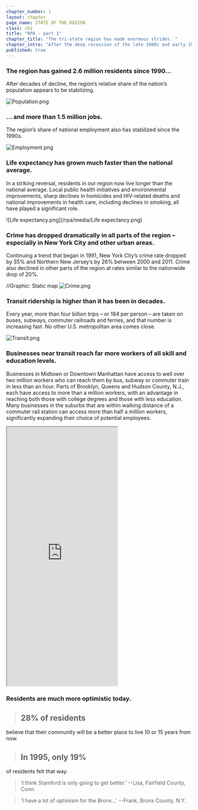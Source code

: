 ```yaml
---
chapter_number: 1
layout: chapter
page_name: STATE OF THE REGION
class: ch2
title: "RPA - part 1"
chapter_title: "The tri-state region has made enormous strides. "
chapter_intro: "After the deep recession of the late 1980s and early 1990s, the tri-state region has bounced back. People are choosing to live here and the economy is flourishing. New York City is now one of the safest big cities in the nation. Public health has improved, as has quality of life.  A number of global trends have fueled this renaissance, from economic changes that favor places with large concentrations of highly educated workers to demographic changes that make walkable, transit-oriented communities more desirable. Intentional policy choices, some made decades ago, have allowed the region to capitalize on these trends and lead an international urban revival."
published: true
---
```


### The region has gained 2.6 million residents since 1990…

After decades of decline, the region’s relative share of the nation’s population appears to be stabilizing.

![Population.png](/rpa/media/Population.png)


### … and more than 1.5 million jobs.

The region’s share of national employment also has stabilized since the 1990s.

![Employment.png](/rpa/media/Employment.png)

### Life expectancy has grown much faster than the national average.

In a striking reversal, residents in our region now live longer than the national average. Local public health initiatives and environmental improvements, sharp declines in homicides and HIV-related deaths and national improvements in health care, including declines in smoking, all have played a significant role.

![Life expectancy.png](/rpa/media/Life expectancy.png)

### Crime has dropped dramatically in all parts of the region – especially in New York City and other urban areas.
Continuing a trend that began in 1991, New York City’s crime rate dropped by 35% and Northern New Jersey’s by 26% between 2000 and 2011. Crime also declined in other parts of the region at rates similar to the nationwide drop of 20%.

//Graphic: Static map
![Crime.png](/rpa/media/Crime.png)

### Transit ridership is higher than it has been in decades.
Every year, more than four billion trips – or 184 per person – are taken on buses, subways, commuter railroads and ferries, and that number is increasing fast. No other U.S. metropolitan area comes close.

![Transit.png](/rpa/media/Transit.png)

### Businesses near transit reach far more workers of all skill and education levels.
Businesses in Midtown or Downtown Manhattan have access to well over two million workers who can reach them by bus, subway or commuter train in less than an hour. Parts of Brooklyn, Queens and Hudson County, N.J., each have access to more than a million workers, with an advantage in reaching both those with college degrees and those with less education. Many businesses in the suburbs that are within walking distance of a commuter rail station can access more than half a million workers, significantly expanding their choice of potential employees.

<iframe src="http://rpa.conveyal.com/workforce" class="wrap-map" height="700"></iframe>


### Residents are much more optimistic today.
> ## 28% of residents
believe that their community will be a better place to live 10 or 15 years from now.
> ## In 1995, only 19%
of residents felt that way.

> ‘I think Stamford is only going to get better.’
--Lisa, Fairfield County, Conn.

> ‘I have a lot of optimism for the Bronx…'
--Frank, Bronx County, N.Y.